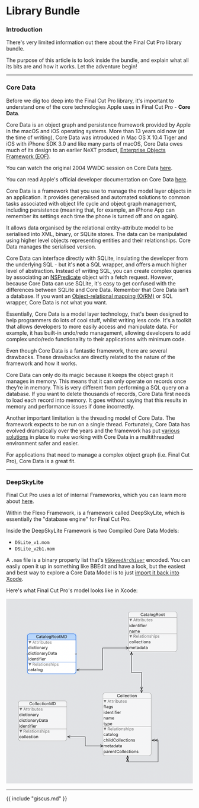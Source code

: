 # Library Bundle

### Introduction

There's very limited information out there about the Final Cut Pro library bundle.

The purpose of this article is to look inside the bundle, and explain what all its bits are and how it works. Let the adventure begin!

---

### Core Data

Before we dig too deep into the Final Cut Pro library, it's important to understand one of the core technologies Apple uses in Final Cut Pro - **Core Data**.

Core Data is an object graph and persistence framework provided by Apple in the macOS and iOS operating systems. More than 13 years old now (at the time of writing), Core Data was introduced in Mac OS X 10.4 Tiger and iOS with iPhone SDK 3.0 and like many parts of macOS, Core Data owes much of its design to an earlier NeXT product, [Enterprise Objects Framework (EOF)](https://en.wikipedia.org/wiki/Enterprise_Objects_Framework).

You can watch the original 2004 WWDC session on Core Data [here](https://www.youtube.com/watch?v=RsmBrENRvig).

You can read Apple's official developer documentation on Core Data [here](https://developer.apple.com/documentation/coredata?language=objc).

Core Data is a framework that you use to manage the model layer objects in an application. It provides generalised and automated solutions to common tasks associated with object life cycle and object graph management, including persistence (meaning that, for example, an iPhone App can remember its settings each time the phone is turned off and on again).

It allows data organised by the relational entity–attribute model to be serialised into XML, binary, or SQLite stores. The data can be manipulated using higher level objects representing entities and their relationships. Core Data manages the serialised version.

Core Data can interface directly with SQLite, insulating the developer from the underlying SQL - but it's **not** a SQL wrapper, and offers a much higher level of abstraction. Instead of writing SQL, you can create complex queries by associating an [NSPredicate](https://developer.apple.com/documentation/foundation/nspredicate?language=objc) object with a fetch request. However, because Core Data can use SQLite, it's easy to get confused with the differences between SQLite and Core Data. Remember that Core Data isn’t a database. If you want an [Object-relational mapping (O/RM)](https://en.wikipedia.org/wiki/Object-relational_mapping) or SQL wrapper, Core Data is not what you want.

Essentially, Core Data is a model layer technology, that's been designed to help programmers do lots of cool stuff, whilst writing less code. It's a toolkit that allows developers to more easily access and manipulate data. For example, it has built-in undo/redo management, allowing developers to add complex undo/redo functionality to their applications with minimum code.

Even though Core Data is a fantastic framework, there are several drawbacks. These drawbacks are directly related to the nature of the framework and how it works.

Core Data can only do its magic because it keeps the object graph it manages in memory. This means that it can only operate on records once they’re in memory. This is very different from performing a SQL query on a database. If you want to delete thousands of records, Core Data first needs to load each record into memory. It goes without saying that this results in memory and performance issues if done incorrectly.

Another important limitation is the threading model of Core Data. The framework expects to be run on a single thread. Fortunately, Core Data has evolved dramatically over the years and the framework has put [various solutions](https://cocoacasts.com/core-data-and-concurrency) in place to make working with Core Data in a multithreaded environment safer and easier.

For applications that need to manage a complex object graph (i.e. Final Cut Pro), Core Data is a great fit.

---

### DeepSkyLite

Final Cut Pro uses a lot of internal Frameworks, which you can learn more about [here](https://lab.commandpost.io/final-cut-pro/application-bundle#frameworks).

Within the Flexo Framework, is a framework called DeepSkyLite, which is essentially the "database engine" for Final Cut Pro.

Inside the DeepSkyLite Framework is two Compiled Core Data Models:

- `DSLite_v1.mom`
- `DSLite_v2b1.mom`

A `.mom` file is a binary property list that's [`NSKeyedArchiver`](https://developer.apple.com/documentation/foundation/nskeyedarchiver?language=objc) encoded. You can easily open it up in something like BBEdit and have a look, but the easiest and best way to explore a Core Data Model is to just [import it back into Xcode](https://stackoverflow.com/a/24162480).

Here's what Final Cut Pro's model looks like in Xcode:

![Patent Screenshot](../static/model.png)

---

{{ include "giscus.md" }}
